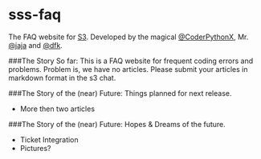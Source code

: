 # sss-faq
The FAQ website for [S3](https://github.com/whitman-colm/sss). Developed by the magical [@CoderPythonX](https://github.com/tslnc04), Mr. [@jaja](https://github.com/jajaio) and [@dfk](https://github.com/donovank).

###The Story So far:
This is a FAQ website for frequent coding errors and problems. Problem is, we have no articles. Please submit your articles in markdown format in the s3 chat.

###The Story of the (near) Future:
Things planned for next release.
* More then two articles

###The Story of the (near) Future:
Hopes & Dreams of the future.
* Ticket Integration
* Pictures?
